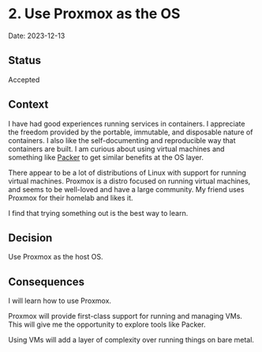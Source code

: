 # 2. Use Proxmox as the OS

Date: 2023-12-13

## Status

Accepted

## Context

I have had good experiences running services in containers.
I appreciate the freedom provided by the portable, immutable, and disposable nature of containers.
I also like the self-documenting and reproducible way that containers are built.
I am curious about using virtual machines and something like [Packer](https://www.packer.io/) to get similar benefits at the OS layer.

There appear to be a lot of distributions of Linux with support for running virtual machines.
Proxmox is a distro focused on running virtual machines, and seems to be well-loved and have a large community.
My friend uses Proxmox for their homelab and likes it.

I find that trying something out is the best way to learn.

## Decision

Use Proxmox as the host OS.

## Consequences

I will learn how to use Proxmox.

Proxmox will provide first-class support for running and managing VMs.
This will give me the opportunity to explore tools like Packer.

Using VMs will add a layer of complexity over running things on bare metal.
